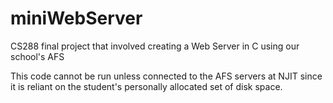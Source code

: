 # miniWebServer
CS288 final project that involved creating a Web Server in C using our school's AFS

This code cannot be run unless connected to the AFS servers at NJIT since it is reliant on the student's personally
allocated set of disk space.

